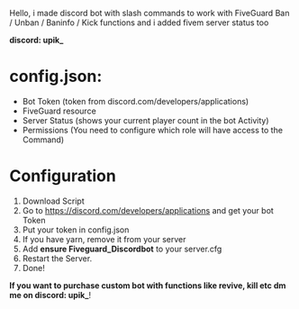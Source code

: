 Hello, i made discord bot with slash commands to work with FiveGuard Ban / Unban / Baninfo / Kick functions and i added fivem server status too

<b>discord: upik_</b>

# config.json:

- Bot Token (token from discord.com/developers/applications)
- FiveGuard resource 
- Server Status (shows your current player count in the bot Activity)
- Permissions (You need to configure which role will have access to the Command)

# Configuration
1. Download Script
2. Go to https://discord.com/developers/applications and get your bot Token
3. Put your token in config.json
4. If you have yarn, remove it from your server
5. Add <b>ensure Fiveguard_Discordbot</b> to your server.cfg
6. Restart the Server.
7. Done!

<b>If you want to purchase custom bot with functions like revive, kill etc dm me on discord: upik_</b>!
